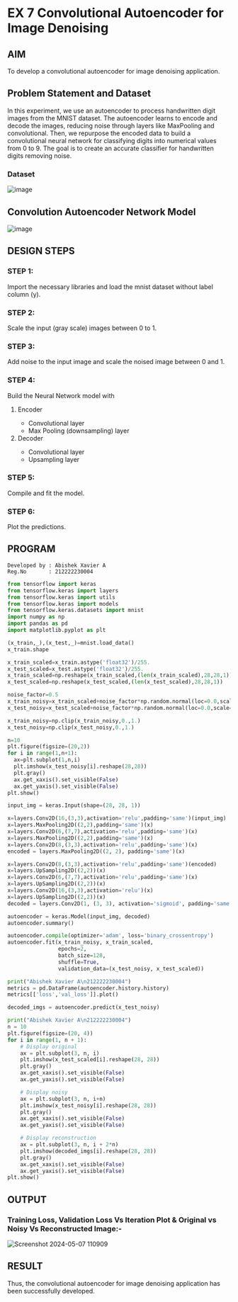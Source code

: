 # EX 7 Convolutional Autoencoder for Image Denoising

## AIM

To develop a convolutional autoencoder for image denoising application.

## Problem Statement and Dataset
In this experiment, we use an autoencoder to process handwritten digit images from the MNIST dataset. The autoencoder learns to encode and decode the images, reducing noise through layers like MaxPooling and convolutional. Then, we repurpose the encoded data to build a convolutional neural network for classifying digits into numerical values from 0 to 9. The goal is to create an accurate classifier for handwritten digits removing noise.
### Dataset
![image](https://github.com/AbishekAnand15/convolutional-denoising-autoencoder/assets/118706942/4c1c4368-d312-475f-8e95-2de1d08b35ea)

## Convolution Autoencoder Network Model
![image](https://github.com/AbishekAnand15/convolutional-denoising-autoencoder/assets/118706942/ac9d24dd-775e-408c-8e43-9a01e38f63a2)

## DESIGN STEPS

### STEP 1:
Import the necessary libraries and load the mnist dataset without label column (y).
### STEP 2:
Scale the input (gray scale) images between 0 to 1.
### STEP 3:
Add noise to the input image and scale the noised image between 0 and 1.
### STEP 4:
Build the Neural Network model with
<ol>
  <li>Encoder</li>
<ul>
  <li>Convolutional layer</li>
  <li>Max Pooling (downsampling) layer</li>
</ul>
  <li>Decoder</li>
  <ul>
    <li>Convolutional layer</li>
    <li>Upsampling layer</li>
  </ul>
</ol>

### STEP 5:
Compile and fit the model.
### STEP 6:
Plot the predictions.

## PROGRAM
```
Developed by : Abishek Xavier A
Reg.No       : 212222230004
```
```python
from tensorflow import keras
from tensorflow.keras import layers
from tensorflow.keras import utils
from tensorflow.keras import models
from tensorflow.keras.datasets import mnist
import numpy as np
import pandas as pd
import matplotlib.pyplot as plt

(x_train,_),(x_test,_)=mnist.load_data()
x_train.shape

x_train_scaled=x_train.astype('float32')/255.
x_test_scaled=x_test.astype('float32')/255.
x_train_scaled=np.reshape(x_train_scaled,(len(x_train_scaled),28,28,1))
x_test_scaled=np.reshape(x_test_scaled,(len(x_test_scaled),28,28,1))

noise_factor=0.5
x_train_noisy=x_train_scaled+noise_factor*np.random.normal(loc=0.0,scale=1.0,size=x_train_scaled.shape)
x_test_noisy=x_test_scaled+noise_factor*np.random.normal(loc=0.0,scale=1.0,size=x_test_scaled.shape)

x_train_noisy=np.clip(x_train_noisy,0.,1.)
x_test_noisy=np.clip(x_test_noisy,0.,1.)

n=10
plt.figure(figsize=(20,2))
for i in range(1,n+1):
  ax=plt.subplot(1,n,i)
  plt.imshow(x_test_noisy[i].reshape(28,28))
  plt.gray()
  ax.get_xaxis().set_visible(False)
  ax.get_yaxis().set_visible(False)
plt.show()

input_img = keras.Input(shape=(28, 28, 1))

x=layers.Conv2D(16,(3,3),activation='relu',padding='same')(input_img)
x=layers.MaxPooling2D((2,2),padding='same')(x)
x=layers.Conv2D(6,(7,7),activation='relu',padding='same')(x)
x=layers.MaxPooling2D((2,2),padding='same')(x)
x=layers.Conv2D(8,(3,3),activation='relu',padding='same')(x)
encoded = layers.MaxPooling2D((2, 2), padding='same')(x)

x=layers.Conv2D(8,(3,3),activation='relu',padding='same')(encoded)
x=layers.UpSampling2D((2,2))(x)
x=layers.Conv2D(6,(7,7),activation='relu',padding='same')(x)
x=layers.UpSampling2D((2,2))(x)
x=layers.Conv2D(16,(3,3),activation='relu')(x)
x=layers.UpSampling2D((2,2))(x)
decoded = layers.Conv2D(1, (3, 3), activation='sigmoid', padding='same')(x)

autoencoder = keras.Model(input_img, decoded)
autoencoder.summary()

autoencoder.compile(optimizer='adam', loss='binary_crossentropy')
autoencoder.fit(x_train_noisy, x_train_scaled,
                epochs=2,
                batch_size=128,
                shuffle=True,
                validation_data=(x_test_noisy, x_test_scaled))

print("Abishek Xavier A\n212222230004")
metrics = pd.DataFrame(autoencoder.history.history)
metrics[['loss','val_loss']].plot()

decoded_imgs = autoencoder.predict(x_test_noisy)

print("Abishek Xavier A\n212222230004")
n = 10
plt.figure(figsize=(20, 4))
for i in range(1, n + 1):
    # Display original
    ax = plt.subplot(3, n, i)
    plt.imshow(x_test_scaled[i].reshape(28, 28))
    plt.gray()
    ax.get_xaxis().set_visible(False)
    ax.get_yaxis().set_visible(False)

    # Display noisy
    ax = plt.subplot(3, n, i+n)
    plt.imshow(x_test_noisy[i].reshape(28, 28))
    plt.gray()
    ax.get_xaxis().set_visible(False)
    ax.get_yaxis().set_visible(False)    

    # Display reconstruction
    ax = plt.subplot(3, n, i + 2*n)
    plt.imshow(decoded_imgs[i].reshape(28, 28))
    plt.gray()
    ax.get_xaxis().set_visible(False)
    ax.get_yaxis().set_visible(False)
plt.show()
```

## OUTPUT

### Training Loss, Validation Loss Vs Iteration Plot & Original vs Noisy Vs Reconstructed Image:-
![Screenshot 2024-05-07 110909](https://github.com/AbishekAnand15/convolutional-denoising-autoencoder/assets/118706942/c712bc71-d633-43f0-a2a8-d1eda828569c)





## RESULT
Thus, the convolutional autoencoder for image denoising application has been successfully developed.
